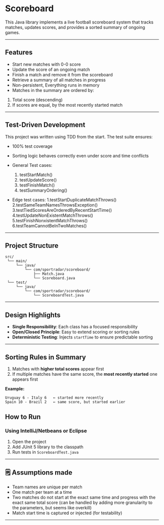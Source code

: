# Scoreboard

This Java library implements a live football scoreboard system that tracks matches, updates scores, and provides a sorted summary of ongoing games.

---

## Features

-  Start new matches with 0-0 score
-  Update the score of an ongoing match
-  Finish a match and remove it from the scoreboard
-  Retrieve a summary of all matches in progress
-  Non-persistent, Everything runs in memory
-  Matches in the summary are ordered by:
  1. Total score (descending)
  2. If scores are equal, by the most recently started match

---
## Test-Driven Development

This project was written using TDD from the start. The test suite ensures:

- 100% test coverage
- Sorting logic behaves correctly even under score and time conflicts
- General Test cases:
  1. testStartMatch()
  2. testUpdateScore()
  3. testFinishMatch()
  4. testSummaryOrdering()
 
- Edge test cases:
  1.testStartDuplicateMatchThrows()
  2.testSameTeamNamesThrowsException()
  3.testTiedScoresAreOrderedByRecentStartTime()
  4.testUpdateNonExistentMatchThrows()
  5.testFinishNonxistentMatchThrows()
  6.testTeamCannotBeInTwoMatches()
     
---
## Project Structure

```
src/
 └── main/
     └── java/
         └── com/sportradar/scoreboard/
             ├── Match.java
             └── Scoreboard.java
 └── test/
     └── java/
         └── com/sportradar/scoreboard/
             └── ScoreboardTest.java
```

---
## Design Highlights

- **Single Responsibility**: Each class has a focused responsibility
- **Open/Closed Principle**: Easy to extend scoring or sorting rules
- **Deterministic Testing**: Injects `startTime` to ensure predictable sorting
  
---

##  Sorting Rules in Summary

1. Matches with **higher total scores** appear first
2. If multiple matches have the same score, the **most recently started** one appears first

**Example:**

```
Uruguay 6 - Italy 6   ← started more recently
Spain 10 - Brazil 2   ← same score, but started earlier
```

## How to Run

### Using IntelliJ/Netbeans or Eclipse
1. Open the project
2. Add JUnit 5 library to the classpath
3. Run tests in `ScoreboardTest.java`

---

## 🗒️ Assumptions made

- Team names are unique per match
- One match per team at a time
- Two matches do not start at the exact same time and progress with the exact same total score (can be handled by adding more granularity to the parameters, but seems like overkill)
- Match start time is captured or injected (for testability)

---
